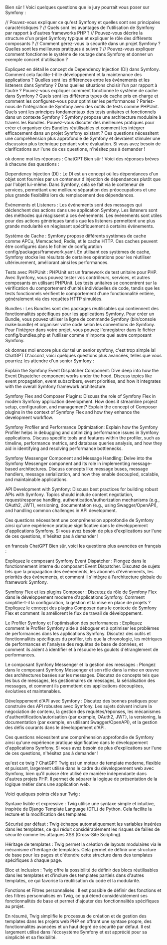 Bien sûr ! Voici quelques questions que le jury pourrait vous poser sur Symfony :

// Pouvez-vous expliquer ce qu'est Symfony et quelles sont ses principales caractéristiques ?
// Quels sont les avantages de l'utilisation de Symfony par rapport à d'autres frameworks PHP ?
// Pouvez-vous décrire la structure d'un projet Symfony typique et expliquer le rôle des différents composants ?
// Comment gérez-vous la sécurité dans un projet Symfony ? Quelles sont les meilleures pratiques à suivre ?
// Pouvez-vous expliquer comment fonctionne le système de routage dans Symfony et donner un exemple concret d'utilisation ?


Expliquez en détail le concept de Dependency Injection (DI) dans Symfony. Comment cela facilite-t-il le développement et la maintenance des applications ?
Quelles sont les différences entre les événements et les listeners dans Symfony ? Dans quelles situations choisir l'un par rapport à l'autre ?
Pouvez-vous expliquer comment fonctionne le système de cache dans Symfony ? Quels sont les différents types de cache pris en charge et comment les configurez-vous pour optimiser les performances ?
Parlez-nous de l'intégration de Symfony avec des outils de tests comme PHPUnit. Quels sont les principes fondamentaux des tests unitaires et fonctionnels dans un contexte Symfony ?
Symfony propose une architecture modulaire à travers les Bundles. Pouvez-vous discuter des meilleures pratiques pour créer et organiser des Bundles réutilisables et comment les intégrer efficacement dans un projet Symfony existant ?
Ces questions nécessitent une compréhension plus approfondie de Symfony et devraient stimuler une discussion plus technique pendant votre évaluation. Si vous avez besoin de clarifications sur l'une de ces questions, n'hésitez pas à demander !

ok donne moi les réponses : 
ChatGPT
Bien sûr ! Voici des réponses brèves à chacune des questions :

Dependency Injection (DI) : Le DI est un concept où les dépendances d'un objet sont fournies par un conteneur d'injection de dépendances plutôt que par l'objet lui-même. Dans Symfony, cela se fait via le conteneur de services, permettant une meilleure séparation des préoccupations et une plus grande flexibilité lors du remplacement des dépendances.

Événements et Listeners : Les événements sont des messages qui déclenchent des actions dans une application Symfony. Les listeners sont des méthodes qui réagissent à ces événements. Les événements sont utiles pour des actions génériques tandis que les listeners permettent une plus grande modularité en réagissant spécifiquement à certains événements.

Système de Cache : Symfony propose différents systèmes de cache comme APCu, Memcached, Redis, et le cache HTTP. Ces caches peuvent être configurés dans le fichier de configuration config/packages/framework.yaml. En utilisant ces systèmes de cache, Symfony stocke les résultats de certaines opérations pour les réutiliser ultérieurement, améliorant ainsi les performances.

Tests avec PHPUnit : PHPUnit est un framework de test unitaire pour PHP. Avec Symfony, vous pouvez tester vos contrôleurs, services, et autres composants en utilisant PHPUnit. Les tests unitaires se concentrent sur la vérification du comportement d'unités individuelles de code, tandis que les tests fonctionnels vérifient le comportement d'une fonctionnalité entière, généralement via des requêtes HTTP simulées.

Bundles : Les Bundles sont des packages réutilisables qui contiennent des fonctionnalités spécifiques pour les applications Symfony. Pour créer un Bundle, vous pouvez utiliser la ligne de commande Symfony (bin/console make:bundle) et organiser votre code selon les conventions de Symfony. Pour l'intégrer dans votre projet, vous pouvez l'enregistrer dans le fichier config/bundles.php et l'utiliser comme n'importe quel autre composant Symfony.

ok donnes moi encore plus dur tel un senior synfony, c'est trop simple la!
ChatGPT
D'accord, voici quelques questions plus avancées, telles que vous pourriez les attendre d'un senior Symfony :

Explain the Symfony Event Dispatcher Component: Dive deep into how the Event Dispatcher component works under the hood. Discuss topics like event propagation, event subscribers, event priorities, and how it integrates with the overall Symfony framework architecture.

Symfony Flex and Composer Plugins: Discuss the role of Symfony Flex in modern Symfony application development. How does it streamline project setup, configuration, and management? Explain the concept of Composer plugins in the context of Symfony Flex and how they enhance the development workflow.

Symfony Profiler and Performance Optimization: Explain how the Symfony Profiler helps in debugging and optimizing performance issues in Symfony applications. Discuss specific tools and features within the profiler, such as timeline, performance metrics, and database queries analysis, and how they aid in identifying and resolving performance bottlenecks.

Symfony Messenger Component and Message Handling: Delve into the Symfony Messenger component and its role in implementing message-based architectures. Discuss concepts like message buses, message handlers, message serialization, and how they enable decoupled, scalable, and maintainable applications.

API Development with Symfony: Discuss best practices for building robust APIs with Symfony. Topics should include content negotiation, request/response handling, authentication/authorization mechanisms (e.g., OAuth2, JWT), versioning, documentation (e.g., using Swagger/OpenAPI), and handling common challenges in API development.

Ces questions nécessitent une compréhension approfondie de Symfony ainsi qu'une expérience pratique significative dans le développement d'applications Symfony. Si vous avez besoin de plus d'explications sur l'une de ces questions, n'hésitez pas à demander !

en francais 
ChatGPT
Bien sûr, voici les questions plus avancées en français :

Expliquez le composant Symfony Event Dispatcher : Plongez dans le fonctionnement interne du composant Event Dispatcher. Discutez de sujets tels que la propagation des événements, les abonnés d'événements, les priorités des événements, et comment il s'intègre à l'architecture globale du framework Symfony.

Symfony Flex et les plugins Composer : Discutez du rôle de Symfony Flex dans le développement moderne d'applications Symfony. Comment simplifie-t-il la configuration, la gestion et la mise en place de projets ? Expliquez le concept des plugins Composer dans le contexte de Symfony Flex et comment ils améliorent le flux de travail de développement.

Le Profiler Symfony et l'optimisation des performances : Expliquez comment le Profiler Symfony aide à déboguer et à optimiser les problèmes de performances dans les applications Symfony. Discutez des outils et fonctionnalités spécifiques du profiler, tels que la chronologie, les métriques de performances et l'analyse des requêtes de base de données, et comment ils aident à identifier et à résoudre les goulots d'étranglement de performances.

Le composant Symfony Messenger et la gestion des messages : Plongez dans le composant Symfony Messenger et son rôle dans la mise en œuvre des architectures basées sur les messages. Discutez de concepts tels que les bus de messages, les gestionnaires de messages, la sérialisation des messages, et comment ils permettent des applications découplées, évolutives et maintenables.

Développement d'API avec Symfony : Discutez des bonnes pratiques pour construire des API robustes avec Symfony. Les sujets doivent inclure la négociation de contenu, la gestion des requêtes/réponses, les mécanismes d'authentification/autorisation (par exemple, OAuth2, JWT), la versioning, la documentation (par exemple, en utilisant Swagger/OpenAPI), et la gestion des défis courants dans le développement d'API.

Ces questions nécessitent une compréhension approfondie de Symfony ainsi qu'une expérience pratique significative dans le développement d'applications Symfony. Si vous avez besoin de plus d'explications sur l'une de ces questions, n'hésitez pas à demander !

qu'est ce twig ?
ChatGPT
Twig est un moteur de template moderne, flexible et puissant, largement utilisé dans le cadre du développement web avec Symfony, bien qu'il puisse être utilisé de manière indépendante dans d'autres projets PHP. Il permet de séparer la logique de présentation de la logique métier dans une application web.

Voici quelques points clés sur Twig :

Syntaxe lisible et expressive : Twig utilise une syntaxe simple et intuitive, inspirée de Django Template Language (DTL) de Python. Cela facilite la lecture et la modification des templates.

Sécurisé par défaut : Twig échappe automatiquement les variables insérées dans les templates, ce qui réduit considérablement les risques de failles de sécurité comme les attaques XSS (Cross-Site Scripting).

Héritage de templates : Twig permet la création de layouts modulaires via le mécanisme d'héritage de templates. Cela permet de définir une structure de base pour les pages et d'étendre cette structure dans des templates spécifiques à chaque page.

Bloc et Inclusion : Twig offre la possibilité de définir des blocs réutilisables dans les templates et d'inclure des templates partiels dans d'autres templates, ce qui favorise la réutilisation du code et la modularité.

Fonctions et Filtres personnalisés : Il est possible de définir des fonctions et des filtres personnalisés en Twig, ce qui étend considérablement ses fonctionnalités de base et permet d'ajouter des fonctionnalités spécifiques au projet.

En résumé, Twig simplifie le processus de création et de gestion des templates dans les projets web PHP en offrant une syntaxe propre, des fonctionnalités avancées et un haut degré de sécurité par défaut. Il est largement utilisé dans l'écosystème Symfony et est apprécié pour sa simplicité et sa flexibilité.